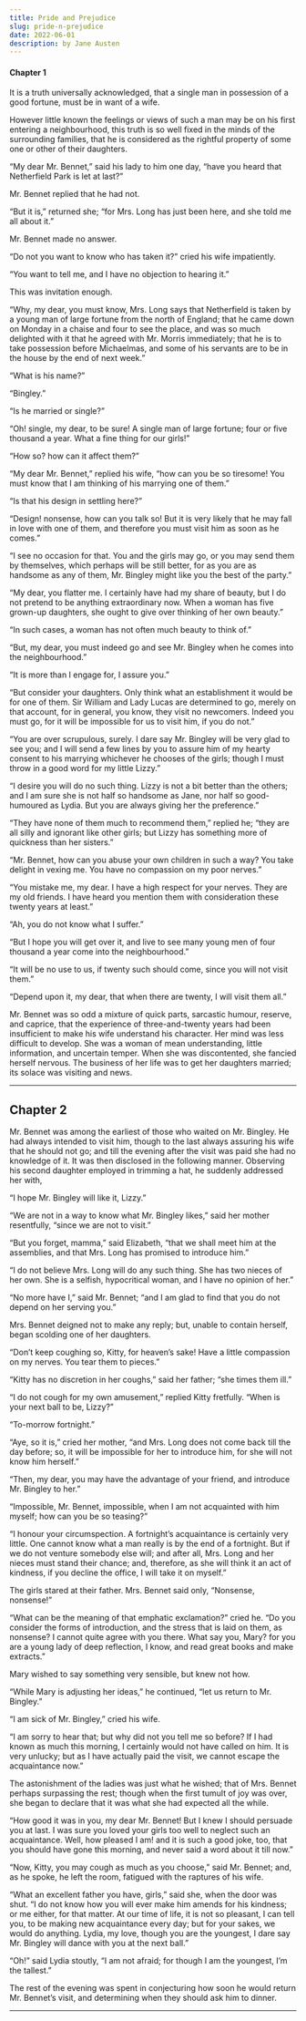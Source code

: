 ```yaml
---
title: Pride and Prejudice
slug: pride-n-prejudice
date: 2022-06-01
description: by Jane Austen
---
```


#### Chapter 1

It is a truth universally acknowledged, that a single man in possession of a good fortune, must be in want of a wife.

However little known the feelings or views of such a man may be on his first entering a neighbourhood, this truth is so well fixed in the minds of the surrounding families, that he is considered as the rightful property of some one or other of their daughters.

“My dear Mr. Bennet,” said his lady to him one day, “have you heard that Netherfield Park is let at last?”

Mr. Bennet replied that he had not.

“But it is,” returned she; “for Mrs. Long has just been here, and she told me all about it.”

Mr. Bennet made no answer.

“Do not you want to know who has taken it?” cried his wife impatiently.

“You want to tell me, and I have no objection to hearing it.”

This was invitation enough.

“Why, my dear, you must know, Mrs. Long says that Netherfield is taken by a young man of large fortune from the north of England; that he came down on Monday in a chaise and four to see the place, and was so much delighted with it that he agreed with Mr. Morris immediately; that he is to take possession before Michaelmas, and some of his servants are to be in the house by the end of next week.”

“What is his name?”

“Bingley.”

“Is he married or single?”

“Oh! single, my dear, to be sure! A single man of large fortune; four or five thousand a year. What a fine thing for our girls!”

“How so? how can it affect them?”

“My dear Mr. Bennet,” replied his wife, “how can you be so tiresome! You must know that I am thinking of his marrying one of them.”

“Is that his design in settling here?”

“Design! nonsense, how can you talk so! But it is very likely that he may fall in love with one of them, and therefore you must visit him as soon as he comes.”

“I see no occasion for that. You and the girls may go, or you may send them by themselves, which perhaps will be still better, for as you are as handsome as any of them, Mr. Bingley might like you the best of the party.”

“My dear, you flatter me. I certainly have had my share of beauty, but I do not pretend to be anything extraordinary now. When a woman has five grown-up daughters, she ought to give over thinking of her own beauty.”

“In such cases, a woman has not often much beauty to think of.”

“But, my dear, you must indeed go and see Mr. Bingley when he comes into the neighbourhood.”

“It is more than I engage for, I assure you.”

“But consider your daughters. Only think what an establishment it would be for one of them. Sir William and Lady Lucas are determined to go, merely on that account, for in general, you know, they visit no newcomers. Indeed you must go, for it will be impossible for us to visit him, if you do not.”

“You are over scrupulous, surely. I dare say Mr. Bingley will be very glad to see you; and I will send a few lines by you to assure him of my hearty consent to his marrying whichever he chooses of the girls; though I must throw in a good word for my little Lizzy.”

“I desire you will do no such thing. Lizzy is not a bit better than the others; and I am sure she is not half so handsome as Jane, nor half so good-humoured as Lydia. But you are always giving her the preference.”

“They have none of them much to recommend them,” replied he; “they are all silly and ignorant like other girls; but Lizzy has something more of quickness than her sisters.”

“Mr. Bennet, how can you abuse your own children in such a way? You take delight in vexing me. You have no compassion on my poor nerves.”

“You mistake me, my dear. I have a high respect for your nerves. They are my old friends. I have heard you mention them with consideration these twenty years at least.”

“Ah, you do not know what I suffer.”

“But I hope you will get over it, and live to see many young men of four thousand a year come into the neighbourhood.”

“It will be no use to us, if twenty such should come, since you will not visit them.”

“Depend upon it, my dear, that when there are twenty, I will visit them all.”

Mr. Bennet was so odd a mixture of quick parts, sarcastic humour, reserve, and caprice, that the experience of three-and-twenty years had been insufficient to make his wife understand his character. Her mind was less difficult to develop. She was a woman of mean understanding, little information, and uncertain temper. When she was discontented, she fancied herself nervous. The business of her life was to get her daughters married; its solace was visiting and news.

---

## Chapter 2

Mr. Bennet was among the earliest of those who waited on Mr. Bingley. He had always intended to visit him, though to the last always assuring his wife that he should not go; and till the evening after the visit was paid she had no knowledge of it. It was then disclosed in the following manner. Observing his second daughter employed in trimming a hat, he suddenly addressed her with,

“I hope Mr. Bingley will like it, Lizzy.”

“We are not in a way to know what Mr. Bingley likes,” said her mother resentfully, “since we are not to visit.”

“But you forget, mamma,” said Elizabeth, “that we shall meet him at the assemblies, and that Mrs. Long has promised to introduce him.”

“I do not believe Mrs. Long will do any such thing. She has two nieces of her own. She is a selfish, hypocritical woman, and I have no opinion of her.”

“No more have I,” said Mr. Bennet; “and I am glad to find that you do not depend on her serving you.”

Mrs. Bennet deigned not to make any reply; but, unable to contain herself, began scolding one of her daughters.

“Don’t keep coughing so, Kitty, for heaven’s sake! Have a little compassion on my nerves. You tear them to pieces.”

“Kitty has no discretion in her coughs,” said her father; “she times them ill.”

“I do not cough for my own amusement,” replied Kitty fretfully. “When is your next ball to be, Lizzy?”

“To-morrow fortnight.”

“Aye, so it is,” cried her mother, “and Mrs. Long does not come back till the day before; so, it will be impossible for her to introduce him, for she will not know him herself.”

“Then, my dear, you may have the advantage of your friend, and introduce Mr. Bingley to her.”

“Impossible, Mr. Bennet, impossible, when I am not acquainted with him myself; how can you be so teasing?”

“I honour your circumspection. A fortnight’s acquaintance is certainly very little. One cannot know what a man really is by the end of a fortnight. But if we do not venture somebody else will; and after all, Mrs. Long and her nieces must stand their chance; and, therefore, as she will think it an act of kindness, if you decline the office, I will take it on myself.”

The girls stared at their father. Mrs. Bennet said only, “Nonsense, nonsense!”

“What can be the meaning of that emphatic exclamation?” cried he. “Do you consider the forms of introduction, and the stress that is laid on them, as nonsense? I cannot quite agree with you there. What say you, Mary? for you are a young lady of deep reflection, I know, and read great books and make extracts.”

Mary wished to say something very sensible, but knew not how.

“While Mary is adjusting her ideas,” he continued, “let us return to Mr. Bingley.”

“I am sick of Mr. Bingley,” cried his wife.

“I am sorry to hear that; but why did not you tell me so before? If I had known as much this morning, I certainly would not have called on him. It is very unlucky; but as I have actually paid the visit, we cannot escape the acquaintance now.”

The astonishment of the ladies was just what he wished; that of Mrs. Bennet perhaps surpassing the rest; though when the first tumult of joy was over, she began to declare that it was what she had expected all the while.

“How good it was in you, my dear Mr. Bennet! But I knew I should persuade you at last. I was sure you loved your girls too well to neglect such an acquaintance. Well, how pleased I am! and it is such a good joke, too, that you should have gone this morning, and never said a word about it till now.”

“Now, Kitty, you may cough as much as you choose,” said Mr. Bennet; and, as he spoke, he left the room, fatigued with the raptures of his wife.

“What an excellent father you have, girls,” said she, when the door was shut. “I do not know how you will ever make him amends for his kindness; or me either, for that matter. At our time of life, it is not so pleasant, I can tell you, to be making new acquaintance every day; but for your sakes, we would do anything. Lydia, my love, though you are the youngest, I dare say Mr. Bingley will dance with you at the next ball.”

“Oh!” said Lydia stoutly, “I am not afraid; for though I am the youngest, I’m the tallest.”

The rest of the evening was spent in conjecturing how soon he would return Mr. Bennet’s visit, and determining when they should ask him to dinner.

---
